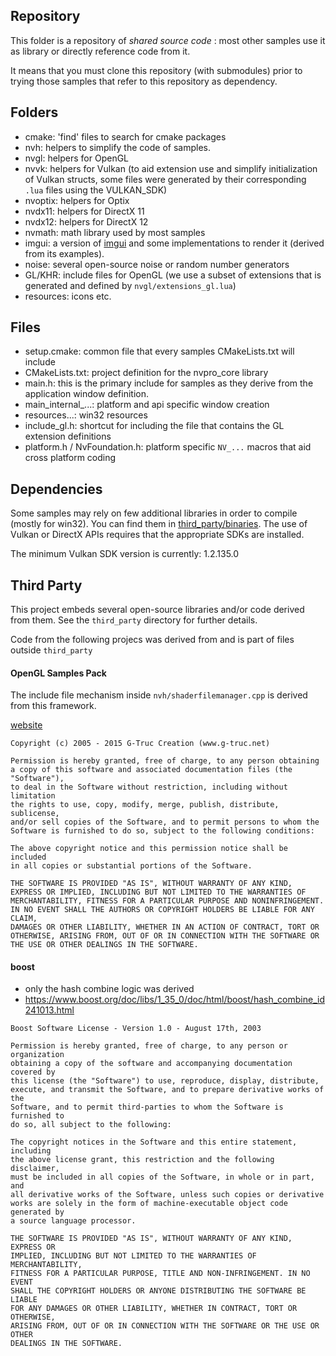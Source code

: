## Repository
This folder is a repository of *shared source code* : most other samples use it as library or directly reference code from it.

It means that you must clone this repository (with submodules) prior to trying those samples that refer to this repository as dependency.

## Folders
* cmake: 'find' files to search for cmake packages
* nvh: helpers to simplify the code of samples.
* nvgl: helpers for OpenGL
* nvvk: helpers for Vulkan (to aid extension use and simplify initialization of Vulkan structs, some files were generated by their corresponding `.lua` files using the VULKAN_SDK)
* nvoptix: helpers for Optix
* nvdx11: helpers for DirectX 11
* nvdx12: helpers for DirectX 12
* nvmath: math library used by most samples
* imgui: a version of [imgui](https://github.com/ocornut/imgui) and some implementations to render it (derived from its examples).
* noise: several open-source noise or random number generators
* GL/KHR: include files for OpenGL (we use a subset of extensions that is generated and defined by `nvgl/extensions_gl.lua`)
* resources: icons etc.

## Files
* setup.cmake: common file that every samples CMakeLists.txt will include
* CMakeLists.txt: project definition for the nvpro_core library
* main.h: this is the primary include for samples as they derive from the application window definition.
* main_internal_...: platform and api specific window creation
* resources...: win32 resources
* include_gl.h: shortcut for including the file that contains the GL extension definitions
* platform.h / NvFoundation.h: platform specific `NV_...` macros that aid cross platform coding

## Dependencies
Some samples may rely on few additional libraries in order to compile (mostly for win32). You can find them in [third_party/binaries](https://github.com/nvpro-samples/third_party_binaries). The use of Vulkan or DirectX APIs requires that the appropriate SDKs are installed.

The minimum Vulkan SDK version is currently: 1.2.135.0

## Third Party
This project embeds several open-source libraries and/or code derived from them.
See the `third_party` directory for further details.

Code from the following projecs was derived from and is part of files outside
`third_party`

#### OpenGL Samples Pack
The include file mechanism inside `nvh/shaderfilemanager.cpp` is derived from this
framework.

[website](https://github.com/g-truc/ogl-samples)

````
Copyright (c) 2005 - 2015 G-Truc Creation (www.g-truc.net)

Permission is hereby granted, free of charge, to any person obtaining
a copy of this software and associated documentation files (the "Software"),
to deal in the Software without restriction, including without limitation
the rights to use, copy, modify, merge, publish, distribute, sublicense,
and/or sell copies of the Software, and to permit persons to whom the
Software is furnished to do so, subject to the following conditions:

The above copyright notice and this permission notice shall be included
in all copies or substantial portions of the Software.

THE SOFTWARE IS PROVIDED "AS IS", WITHOUT WARRANTY OF ANY KIND,
EXPRESS OR IMPLIED, INCLUDING BUT NOT LIMITED TO THE WARRANTIES OF
MERCHANTABILITY, FITNESS FOR A PARTICULAR PURPOSE AND NONINFRINGEMENT.
IN NO EVENT SHALL THE AUTHORS OR COPYRIGHT HOLDERS BE LIABLE FOR ANY CLAIM,
DAMAGES OR OTHER LIABILITY, WHETHER IN AN ACTION OF CONTRACT, TORT OR
OTHERWISE, ARISING FROM, OUT OF OR IN CONNECTION WITH THE SOFTWARE OR
THE USE OR OTHER DEALINGS IN THE SOFTWARE.
````

#### boost
- only the hash combine logic was derived
- https://www.boost.org/doc/libs/1_35_0/doc/html/boost/hash_combine_id241013.html

````
Boost Software License - Version 1.0 - August 17th, 2003

Permission is hereby granted, free of charge, to any person or organization
obtaining a copy of the software and accompanying documentation covered by
this license (the "Software") to use, reproduce, display, distribute,
execute, and transmit the Software, and to prepare derivative works of the
Software, and to permit third-parties to whom the Software is furnished to
do so, all subject to the following:

The copyright notices in the Software and this entire statement, including
the above license grant, this restriction and the following disclaimer,
must be included in all copies of the Software, in whole or in part, and
all derivative works of the Software, unless such copies or derivative
works are solely in the form of machine-executable object code generated by
a source language processor.

THE SOFTWARE IS PROVIDED "AS IS", WITHOUT WARRANTY OF ANY KIND, EXPRESS OR
IMPLIED, INCLUDING BUT NOT LIMITED TO THE WARRANTIES OF MERCHANTABILITY,
FITNESS FOR A PARTICULAR PURPOSE, TITLE AND NON-INFRINGEMENT. IN NO EVENT
SHALL THE COPYRIGHT HOLDERS OR ANYONE DISTRIBUTING THE SOFTWARE BE LIABLE
FOR ANY DAMAGES OR OTHER LIABILITY, WHETHER IN CONTRACT, TORT OR OTHERWISE,
ARISING FROM, OUT OF OR IN CONNECTION WITH THE SOFTWARE OR THE USE OR OTHER
DEALINGS IN THE SOFTWARE.
````

